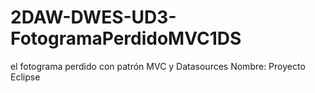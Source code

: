 # 2DAW-DWES-UD3-FotogramaPerdidoMVC1DS
el fotograma perdido con patrón MVC y Datasources
Nombre: Proyecto Eclipse